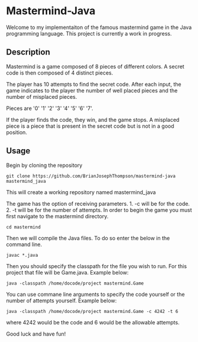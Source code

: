 # Mastermind-Java

Welcome to my implementaiton of the famous mastermind game in the Java programming language.
This project is currently a work in progress.

## Description

Mastermind is a game composed of 8 pieces of different colors.
A secret code is then composed of 4 distinct pieces.

The player has 10 attempts to find the secret code.
After each input, the game indicates to the player the number of well placed pieces and the number of misplaced pieces.

Pieces are '0' '1' '2' '3' '4' '5' '6' '7'.

If the player finds the code, they win, and the game stops.
A misplaced piece is a piece that is present in the secret code but is not in a good position.

## Usage

Begin by cloning the repository

`git clone https://github.com/BrianJosephThompson/mastermind-java mastermind_java`

This will create a working repository named mastermind_java

The game has the option of receiving parameters.
    1. -c will be for the code.
    2. -t will be for the number of attempts.
In order to begin the game you must first navigate to the mastermind directory.

`cd mastermind`

Then we will compile the Java files. To do so enter the below in the command line.

`javac *.java`

Then you should specify the classpath for the file you wish to run. For this project that file will be Game.java. 
Example below:

`java -classpath /home/docode/project mastermind.Game`

You can use commane line arguments to specify the code yourself or the number of attempts yourself.
Example below:

`java -classpath /home/docode/project mastermind.Game -c 4242 -t 6`

where 4242 would be the code and 6 would be the allowable attempts.

Good luck and have fun!